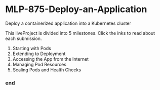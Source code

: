 # MLP-875-Deploy-an-Application
Deploy a containerized application into a Kubernetes cluster

This liveProject is divided into 5 milestones. Click the inks to read about each submission.
1. Starting with Pods
2. Extending to Deployment
3. Accessing the App from the Internet
4. Managing Pod Resources
5. Scaling Pods and Health Checks

### end
